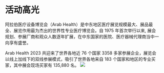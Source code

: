 # 活动高光

阿拉伯医疗设备博览会（Arab Health）是中东地区医疗展览规模最大、展品最全、展览作用最为杰出的世界性专业医疗博览会。自 1975 年首次举行以来, 展会规划、参展厂商和观众人数逐年扩展，在中东国家的医院、医疗器械代理商当中一向享有盛誉。

Arab Health 2023 共迎来了世界各地近 76 个国家 3358 多家参展企业，展览会以线上加线下的双线参展模式，吸引了世界各地来自 183 个国家和地区的专业买家，其中展会现场买家有 135,880 名。
![](/md/2/2_2.png)
